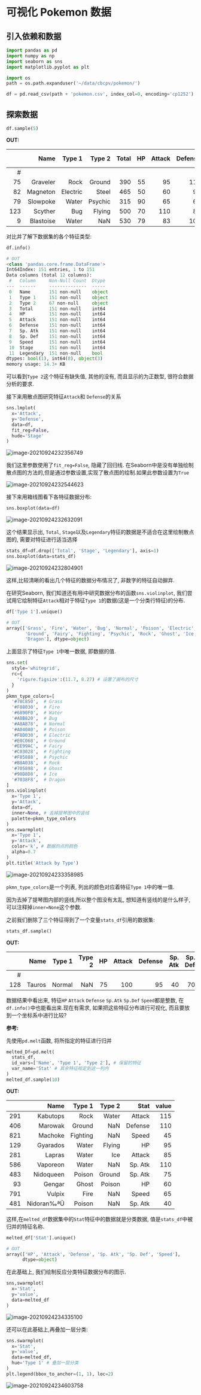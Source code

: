 # 可视化 Pokemon 数据



## 引入依赖和数据



```python
import pandas as pd
import numpy as np
import seaborn as sns
import matplotlib.pyplot as plt

import os
path = os.path.expanduser('~/data/cbcpv/pokemon/')

df = pd.read_csv(path + 'pokemon.csv', index_col=0, encoding='cp1252')
```



## 探索数据

```python
df.sample(5)
```

**OUT:**

|      |      Name |   Type 1 |  Type 2 | Total |   HP | Attack | Defense | Sp. Atk | Sp. Def | Speed | Stage | Legendary |
| ---: | --------: | -------: | ------: | ----: | ---: | -----: | ------: | ------: | ------: | ----: | ----: | --------: |
|    # |           |          |         |       |      |        |         |         |         |       |       |           |
|   75 |  Graveler |     Rock |  Ground |   390 |   55 |     95 |     115 |      45 |      45 |    35 |     2 |     False |
|   82 |  Magneton | Electric |   Steel |   465 |   50 |     60 |      95 |     120 |      70 |    70 |     2 |     False |
|   79 |  Slowpoke |    Water | Psychic |   315 |   90 |     65 |      65 |      40 |      40 |    15 |     1 |     False |
|  123 |   Scyther |      Bug |  Flying |   500 |   70 |    110 |      80 |      55 |      80 |   105 |     1 |     False |
|    9 | Blastoise |    Water |     NaN |   530 |   79 |     83 |     100 |      85 |     105 |    78 |     3 |     False |

对比并了解下数据集的各个特征类型:

```python
df.info()

# OUT
<class 'pandas.core.frame.DataFrame'>
Int64Index: 151 entries, 1 to 151
Data columns (total 12 columns):
 #   Column     Non-Null Count  Dtype 
---  ------     --------------  ----- 
 0   Name       151 non-null    object
 1   Type 1     151 non-null    object
 2   Type 2     67 non-null     object
 3   Total      151 non-null    int64 
 4   HP         151 non-null    int64 
 5   Attack     151 non-null    int64 
 6   Defense    151 non-null    int64 
 7   Sp. Atk    151 non-null    int64 
 8   Sp. Def    151 non-null    int64 
 9   Speed      151 non-null    int64 
 10  Stage      151 non-null    int64 
 11  Legendary  151 non-null    bool  
dtypes: bool(1), int64(8), object(3)
memory usage: 14.3+ KB
```



可以看到`Type 2`这个特征有缺失值, 其他的没有, 而且显示的为正数型, 很符合数据分析的要求.



接下来用散点图研究特征`Attack`和 `Defense`的关系

```python
sns.lmplot(
  x='Attack',
  y='Defense',
  data=df,
  fit_reg=False,
  hude='Stage'
)
```

![image-20210924232356749](http://qiniu.hivan.me/picGo/20210924232356.png?imgNote)



我们这里参数使用了`fit_reg=False`, 隐藏了回归线. 在Seaborn中是没有单独绘制散点图的方法的,但是通过参数设置,实现了散点图的绘制.如果此参数设置为`True`

![image-20210924232544623](http://qiniu.hivan.me/picGo/20210924232544.png?imgNote)



接下来用箱线图看下各特征数据分布:

```python
sns.boxplot(data=df)
```

![image-20210924232632091](http://qiniu.hivan.me/picGo/20210924232632.png?imgNote)

这个结果显示出, `Total`, `Stage`以及`Legendary`特征的数据是不适合在这里绘制散点图的, 需要对特征进行适当选择

```python
stats_df=df.drop(['Total', 'Stage', 'Legendary'], axis=1)
sns.boxplot(data=stats_df)
```

![image-20210924232804901](http://qiniu.hivan.me/picGo/20210924232804.png?imgNote)

这样,比较清晰的看出几个特征的数据分布情况了, 非数字的特征自动摒弃.

在研究Seaborn, 我们知道还有用i中研究数据分布的函数`sns.violinplot`,  我们尝试用它绘制特征`Attack`相对于特征`Type 1`的数据(这是一个分类行特征)的分布.

```python
df['Type 1'].unique()

# OUT
array(['Grass', 'Fire', 'Water', 'Bug', 'Normal', 'Poison', 'Electric',
       'Ground', 'Fairy', 'Fighting', 'Psychic', 'Rock', 'Ghost', 'Ice',
       'Dragon'], dtype=object)
```



上面显示了特征`Type 1`中唯一数据, 即数据的值.

```python
sns.set(
  style='whitegrid',
  rc={
    'rigure.figsize':(11.7, 8.27) # 设置了画布的尺寸
  }
)
pkmn_type_colors=[
  '#78C850',  # Grass
  '#F08030',  # Fire
  '#6890F0',  # Water
  '#A8B820',  # Bug
  '#A8A878',  # Normal
  '#A040A0',  # Poison
  '#F8D030',  # Electric
  '#E0C068',  # Ground
  '#EE99AC',  # Fairy
  '#C03028',  # Fighting
  '#F85888',  # Psychic
  '#B8A038',  # Rock
  '#705898',  # Ghost
  '#98D8D8',  # Ice
  '#7038F8',  # Dragon
]
sns.violinplot(
  x='Type 1',
  y='Attack',
  data=df,
  inner=None, # 去掉提琴图中的竖线
  palette=pkmn_type_colors
)
sns.swarmplot(
  x='Type 1',
  y='Attack',
  color='k', # 数据的点的颜色
  alpha=0.7 
)
plt.title('Attack by Type')


```

![image-20210924233358985](http://qiniu.hivan.me/picGo/20210924233359.png?imgNote)

`pkmn_type_colors`是一个列表, 列出的颜色对应着特征`Type 1`中的唯一值.

因为去掉了提琴图内部的竖线,所以整个图没有太乱, 想知道有竖线的是什么样子, 可以注释掉`inner=None`这个参数.



之前我们删除了三个特征得到了一个变量`stats_df`引用的数据集:

```python
stats_df.sample()
```

**OUT:**

| | Name | Type 1 | Type 2 |   HP | Attack | Defense | Sp. Atk | Sp. Def | Speed |
| ---: | -----: | -----: | ---: | -----: | ------: | ------: | ------: | ----: | ---: |
|    # |        |        |      |        |         |         |         |       |      |
|  128 | Tauros | Normal |  NaN |     75 |     100 |      95 |      40 |    70 |  110 |

数据结果中看出来, 特征`HP` `Attack` `Defense` `Sp.Atk` `Sp.Def` `Speed`都是整数, 在`df.info()`中也能看出来.现在有需求, 如果把这些特征分布进行可视化, 而且要放到一个坐标系中进行比较?

**参考:**

先使用`pd.melt`函数, 将所指定的特征进行归并

```python
melted_Df=pd.melt(
  stats_df,
  id_vars=['Name', 'Type 1', 'Type 2'], # 保留的特征
  var_name='Stat' # 其余特征规定到这一列内
)
melted_df.sample(10)
```

**OUT:**

|      |       Name |   Type 1 | Type 2 |    Stat | value |
| ---: | ---------: | -------: | -----: | ------: | ----: |
|  291 |   Kabutops |     Rock |  Water |  Attack |   115 |
|  406 |    Marowak |   Ground |    NaN | Defense |   110 |
|  821 |    Machoke | Fighting |    NaN |   Speed |    45 |
|  129 |   Gyarados |    Water | Flying |      HP |    95 |
|  281 |     Lapras |    Water |    Ice |  Attack |    85 |
|  586 |   Vaporeon |    Water |    NaN | Sp. Atk |   110 |
|  483 |  Nidoqueen |   Poison | Ground | Sp. Atk |    75 |
|   93 |     Gengar |    Ghost | Poison |      HP |    60 |
|  791 |     Vulpix |     Fire |    NaN |   Speed |    65 |
|  481 | Nidoran‰ªÛ |   Poison |    NaN | Sp. Atk |    40 |

这样,在`melted_df`数据集中的`Stat`特征中的数据就是分类数据, 值是`stats_df`中被归并的特征名称.

```python
melted_df['Stat'].unique()

# OUT
array(['HP', 'Attack', 'Defense', 'Sp. Atk', 'Sp. Def', 'Speed'],
      dtype=object)
```

在此基础上, 我们绘制反应分类特征数据分布的图示.

```python
sns,swarmplot(
  x='Stat',
  y='value',
  data=melted_df
)
```

![image-20210924234335100](http://qiniu.hivan.me/picGo/20210924234335.png?imgNote)

还可以在此基础上,再叠加一层分类:

```python
sns.swarmplot(
  x='Stat',
  y='value',
  data=melted_df,
  hue='Type 1' # 叠加一层分类
)
plt.legend(bbox_to_anchor=(1, 1), loc=2)
```

![image-20210924234603758](http://qiniu.hivan.me/picGo/20210924234603.png?imgNote)

